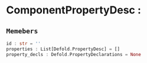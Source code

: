 
# ComponentPropertyDesc : 
## ```Memebers```    
```rust
id : str = ''  
properties : List[Defold.PropertyDesc] = []  
property_decls : Defold.PropertyDeclarations = None  
```


